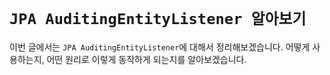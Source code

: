 # `JPA AuditingEntityListener 알아보기`

이번 글에서는 `JPA AuditingEntityListener`에 대해서 정리해보겠습니다. 어떻게 사용하는지, 어떤 원리로 이렇게 동작하게 되는지를 알아보겠습니다.

<br>

